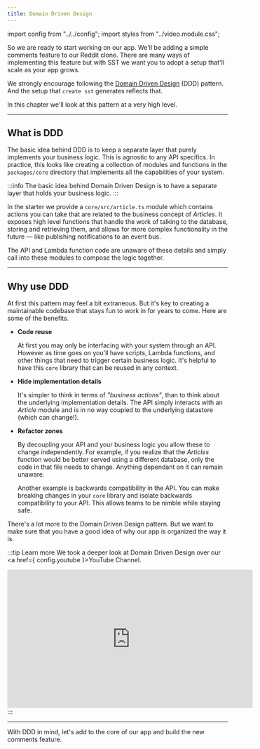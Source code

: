 ```yaml
---
title: Domain Driven Design
---
```


import config from "../../config";
import styles from "../video.module.css";

So we are ready to start working on our app. We'll be adding a simple comments feature to our Reddit clone. There are many ways of implementing this feature but with SST we want you to adopt a setup that'll scale as your app grows.

We strongly encourage following the [Domain Driven Design](https://en.wikipedia.org/wiki/Domain-driven_design) (DDD) pattern. And the setup that `create sst` generates reflects that.

In this chapter we'll look at this pattern at a very high level.

---

## What is DDD

The basic idea behind DDD is to keep a separate layer that purely implements your business logic. This is agnostic to any API specifics. In practice, this looks like creating a collection of modules and functions in the `packages/core` directory that implements all the capabilities of your system.

:::info
The basic idea behind Domain Driven Design is to have a separate layer that holds your business logic.
:::

In the starter we provide a `core/src/article.ts` module which contains actions you can take that are related to the business concept of _Articles_. It exposes high level functions that handle the work of talking to the database, storing and retrieving them, and allows for more complex functionality in the future — like publishing notifications to an event bus.

The API and Lambda function code are unaware of these details and simply call into these modules to compose the logic together.

---

## Why use DDD

At first this pattern may feel a bit extraneous. But it's key to creating a maintainable codebase that stays fun to work in for years to come. Here are some of the benefits.

- **Code reuse**

  At first you may only be interfacing with your system through an API. However as time goes on you'll have scripts, Lambda functions, and other things that need to trigger certain business logic. It's helpful to have this `core` library that can be reused in any context.

- **Hide implementation details**

  It's simpler to think in terms of _"business actions"_, than to think about the underlying implementation details. The API simply interacts with an _Article_ module and is in no way coupled to the underlying datastore (which can change!).

- **Refactor zones**

  By decoupling your API and your business logic you allow these to change independently. For example, if you realize that the _Articles_ function would be better served using a different database, only the code in that file needs to change. Anything dependant on it can remain unaware.

  Another example is backwards compatibility in the API. You can make breaking changes in your `core` library and isolate backwards compatibility to your API. This allows teams to be nimble while staying safe.

There's a lot more to the Domain Driven Design pattern. But we want to make sure that you have a good idea of why our app is organized the way it is.

:::tip Learn more
We took a deeper look at Domain Driven Design over our <a href={ config.youtube }>YouTube Channel</a>.

<div class={styles.videoWrapper}>
  <iframe width="560" height="315" src="https://www.youtube-nocookie.com/embed/MC_dS5G1jqw" frameBorder="0" allow="accelerometer; autoplay; clipboard-write; encrypted-media; gyroscope; picture-in-picture" allowfullscreen></iframe>
</div>
:::

---

With DDD in mind, let's add to the core of our app and build the new comments feature.
